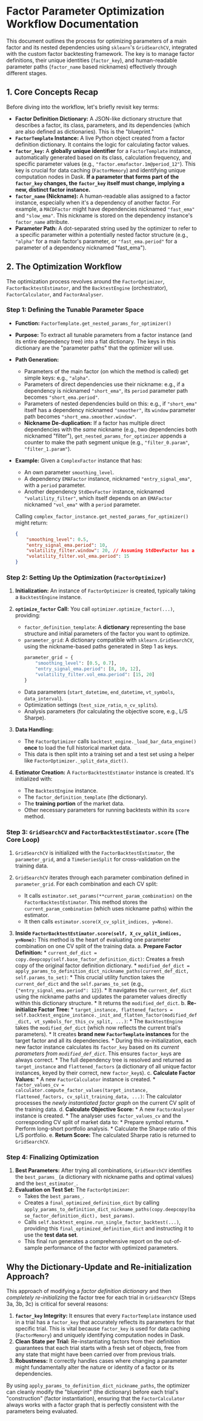 # Factor Parameter Optimization Workflow Documentation

This document outlines the process for optimizing parameters of a main factor and its nested dependencies using `sklearn`'s `GridSearchCV`, integrated with the custom factor backtesting framework. The key is to manage factor definitions, their unique identities (`factor_key`), and human-readable parameter paths (`factor_name` based nicknames) effectively through different stages.

## 1. Core Concepts Recap

Before diving into the workflow, let's briefly revisit key terms:

* **Factor Definition Dictionary:** A JSON-like dictionary structure that describes a factor, its class, parameters, and its dependencies (which are also defined as dictionaries). This is the "blueprint."
* **`FactorTemplate` Instance:** A live Python object created from a factor definition dictionary. It contains the logic for calculating factor values.
* **`factor_key`:** A **globally unique identifier** for a `FactorTemplate` instance, automatically generated based on its class, calculation frequency, and specific parameter values (e.g., `"factor.emafactor.1m@period_12"`). This key is crucial for data caching (`FactorMemory`) and identifying unique computation nodes in Dask. **If a parameter that forms part of the `factor_key` changes, the `factor_key` itself must change, implying a new, distinct factor instance.**
* **`factor_name` (Nickname):** A human-readable alias assigned to a factor instance, especially when it's a dependency of another factor. For example, a `MACDFactor` might have dependencies nicknamed `"fast_ema"` and `"slow_ema"`. This nickname is stored on the dependency instance's `factor_name` attribute.
* **Parameter Path:** A dot-separated string used by the optimizer to refer to a specific parameter within a potentially nested factor structure (e.g., `"alpha"` for a main factor's parameter, or `"fast_ema.period"` for a parameter of a dependency nicknamed "fast\_ema").

## 2. The Optimization Workflow

The optimization process revolves around the `FactorOptimizer`, `FactorBacktestEstimator`, and the `BacktestEngine` (orchestrator), `FactorCalculator`, and `FactorAnalyser`.

### Step 1: Defining the Tunable Parameter Space

* **Function:** `FactorTemplate.get_nested_params_for_optimizer()`
* **Purpose:** To extract all tunable parameters from a factor instance (and its entire dependency tree) into a flat dictionary. The keys in this dictionary are the "parameter paths" that the optimizer will use.
* **Path Generation:**
    * Parameters of the main factor (on which the method is called) get simple keys: e.g., `"alpha"`.
    * Parameters of direct dependencies use their nickname: e.g., if a dependency is nicknamed `"short_ema"`, its `period` parameter path becomes `"short_ema.period"`.
    * Parameters of nested dependencies build on this: e.g., if `"short_ema"` itself has a dependency nicknamed `"smoother"`, its `window` parameter path becomes `"short_ema.smoother.window"`.
    * **Nickname De-duplication:** If a factor has multiple direct dependencies with the *same* nickname (e.g., two dependencies both nicknamed "filter"), `get_nested_params_for_optimizer` appends a counter to make the path segment unique (e.g., `"filter_0.param"`, `"filter_1.param"`).

* **Example:**
    Given a `ComplexFactor` instance that has:
    * An own parameter `smoothing_level`.
    * A dependency `EMAFactor` instance, nicknamed `"entry_signal_ema"`, with a `period` parameter.
    * Another dependency `StdDevFactor` instance, nicknamed `"volatility_filter"`, which itself depends on an `EMAFactor` nicknamed `"vol_ema"` with a `period` parameter.

    Calling `complex_factor_instance.get_nested_params_for_optimizer()` might return:
    ```json
    {
        "smoothing_level": 0.5,
        "entry_signal_ema.period": 10,
        "volatility_filter.window": 20, // Assuming StdDevFactor has a 'window' param
        "volatility_filter.vol_ema.period": 15
    }
    ```

### Step 2: Setting Up the Optimization (`FactorOptimizer`)

1.  **Initialization:** An instance of `FactorOptimizer` is created, typically taking a `BacktestEngine` instance.
2.  **`optimize_factor` Call:** You call `optimizer.optimize_factor(...)`, providing:
    * `factor_definition_template`: A **dictionary** representing the base structure and initial parameters of the factor you want to optimize.
    * `parameter_grid`: A dictionary compatible with `sklearn.GridSearchCV`, using the nickname-based paths generated in Step 1 as keys.
        ```python
        parameter_grid = {
            "smoothing_level": [0.5, 0.7],
            "entry_signal_ema.period": [8, 10, 12],
            "volatility_filter.vol_ema.period": [15, 20]
        }
        ```
    * Data parameters (`start_datetime`, `end_datetime`, `vt_symbols`, `data_interval`).
    * Optimization settings (`test_size_ratio`, `n_cv_splits`).
    * Analysis parameters (for calculating the objective score, e.g., L/S Sharpe).

3.  **Data Handling:**
    * The `FactorOptimizer` calls `backtest_engine._load_bar_data_engine()` **once** to load the full historical market data.
    * This data is then split into a training set and a test set using a helper like `FactorOptimizer._split_data_dict()`.

4.  **Estimator Creation:** A `FactorBacktestEstimator` instance is created. It's initialized with:
    * The `BacktestEngine` instance.
    * The `factor_definition_template` (the dictionary).
    * The **training portion** of the market data.
    * Other necessary parameters for running backtests within its `score` method.

### Step 3: `GridSearchCV` and `FactorBacktestEstimator.score` (The Core Loop)

1.  `GridSearchCV` is initialized with the `FactorBacktestEstimator`, the `parameter_grid`, and a `TimeSeriesSplit` for cross-validation on the training data.
2.  `GridSearchCV` iterates through each parameter combination defined in `parameter_grid`. For each combination and each CV split:
    * It calls `estimator.set_params(**current_param_combination)` on the `FactorBacktestEstimator`. This method stores the `current_param_combination` (which uses nickname paths) within the estimator.
    * It then calls `estimator.score(X_cv_split_indices, y=None)`.

3.  **Inside `FactorBacktestEstimator.score(self, X_cv_split_indices, y=None)`:**
    This method is the heart of evaluating one parameter combination on one CV split of the training data.
    a.  **Prepare Factor Definition:**
        * `current_def_dict = copy.deepcopy(self.base_factor_definition_dict)`: Creates a fresh copy of the original factor definition dictionary.
        * `modified_def_dict = apply_params_to_definition_dict_nickname_paths(current_def_dict, self.params_to_set)`:
            * This crucial utility function takes the `current_def_dict` and the `self.params_to_set` (e.g., `{"entry_signal_ema.period": 12}`).
            * It navigates the `current_def_dict` using the nickname paths and updates the parameter values directly within this dictionary structure.
            * It returns the `modified_def_dict`.
    b.  **Re-initialize Factor Tree:**
        * `target_instance, flattened_factors = self.backtest_engine_instance._init_and_flatten_factor(modified_def_dict, vt_symbols_for_this_cv_split, ...)`:
            * The `BacktestEngine` takes the `modified_def_dict` (which now reflects the current trial's parameters).
            * It creates **brand new `FactorTemplate` instances** for the target factor and all its dependencies.
            * During this re-initialization, each new factor instance calculates its `factor_key` based on its *current parameters from `modified_def_dict`*. This ensures `factor_key`s are always correct.
            * The full dependency tree is resolved and returned as `target_instance` and `flattened_factors` (a dictionary of all unique factor instances, keyed by their correct, new `factor_key`s).
    c.  **Calculate Factor Values:**
        * A new `FactorCalculator` instance is created.
        * `factor_values_cv = calculator.compute_factor_values(target_instance, flattened_factors, cv_split_training_data, ...)`: The calculator processes the *newly instantiated factor graph* on the current CV split of the training data.
    d.  **Calculate Objective Score:**
        * A new `FactorAnalyser` instance is created.
        * The analyser uses `factor_values_cv` and the corresponding CV split of market data to:
            * Prepare symbol returns.
            * Perform long-short portfolio analysis.
            * Calculate the Sharpe ratio of this L/S portfolio.
    e.  **Return Score:** The calculated Sharpe ratio is returned to `GridSearchCV`.

### Step 4: Finalizing Optimization

1.  **Best Parameters:** After trying all combinations, `GridSearchCV` identifies the `best_params_` (a dictionary with nickname paths and optimal values) and the `best_estimator_`.
2.  **Evaluation on Test Set:** The `FactorOptimizer`:
    * Takes the `best_params_`.
    * Creates a `final_optimized_definition_dict` by calling `apply_params_to_definition_dict_nickname_paths(copy.deepcopy(base_factor_definition_dict), best_params)`.
    * Calls `self.backtest_engine.run_single_factor_backtest(...)`, providing this `final_optimized_definition_dict` and instructing it to use the **test data set**.
    * This final run generates a comprehensive report on the out-of-sample performance of the factor with optimized parameters.

## Why the Dictionary-Update and Re-initialization Approach?

This approach of modifying a *factor definition dictionary* and then *completely re-initializing* the factor tree for each trial in `GridSearchCV` (Steps 3a, 3b, 3c) is critical for several reasons:

1.  **`factor_key` Integrity:** It ensures that every `FactorTemplate` instance used in a trial has a `factor_key` that accurately reflects its parameters for that specific trial. This is vital because `factor_key` is used for data caching (`FactorMemory`) and uniquely identifying computation nodes in Dask.
2.  **Clean State per Trial:** Re-instantiating factors from their definition guarantees that each trial starts with a fresh set of objects, free from any state that might have been carried over from previous trials.
3.  **Robustness:** It correctly handles cases where changing a parameter might fundamentally alter the nature or identity of a factor or its dependencies.

By using `apply_params_to_definition_dict_nickname_paths`, the optimizer can cleanly modify the "blueprint" (the dictionary) before each trial's "construction" (factor instantiation), ensuring that the `FactorCalculator` always works with a factor graph that is perfectly consistent with the parameters being evaluated.
